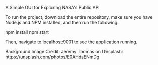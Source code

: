 A Simple GUI for Exploring NASA's Public API

To run the project, download the entire repository, make sure you have Node.js and NPM installed, and then run the following:

npm install
npm start

Then, navigate to localhost:9001 to see the application running.

Background Image Credit: Jeremy Thomas on Unsplash: https://unsplash.com/photos/E0AHdsENmDg
